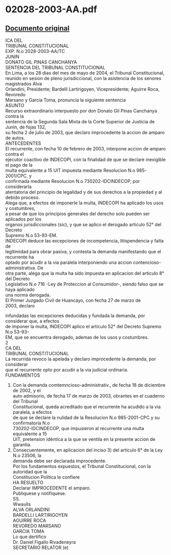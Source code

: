 
02028-2003-AA.pdf
=================
  
[Documento original](https://tc.gob.pe/jurisprudencia/2004/02028-2003-AA.pdf)  
---  
ICA DEL  
TRIBUNAL CONSTITUCIONAL  
EXP. N.o 2028-2003-AA/TC  
JUNIN  
DONATO GIL PINAS CANCHANYA  
SENTENCIA DEL TRIBUNAL CONSTITUCIONAL  
En Lima, a los 28 dias del mes de mayo de 2004, el Tribunal Constitucional,  
reunido en sesion de pleno jurisdiccional, con la asistencia de los senores magistrados Alva  
Orlandini, Presidente; Bardelli Lartirigoyen, Vicepresidente; Aguirre Roca, Revoredo  
Marsano y Garcia Toma, pronuncia la siguiente sentencia  
ASUNTO  
Recurso extraordinario interpuesto por don Donato Gil Pinas Canchanya contra la  
sentencia de la Segunda Sala Mixta de la Corte Superior de Justicia de Junin, de fojas 132,  
su fecha 2 de julio de 2003, que declaro improcedente la accion de amparo de autos.  
ANTECEDENTES  
El recurrente, con fecha 10 de febrero de 2003, interpone accion de amparo contra el  
ejecutor coactivo de INDECOPI, con la finalidad de que se declare inexigible el pago de la  
multa equivalente a 15 UIT impuesta mediante Resolucion N.o 985-2001/CPC, y  
confirmada mediante Resolucion N.o 730202-IDCINDECOP, por considerarla  
atentatoria del principio de legalidad y de sus derechos a la propiedad y al debido proceso.  
Alega que, a efectos de imponerle la multa, INDECOPI ha aplicado los usos y costumbres,  
a pesar de que los principios generales del derecho solo pueden ser aplicados por los  
organos jurisdiccionales (sic), y que se aplico el derogado articulo 52° del Decreto  
Supremo N.o 53-93-EM.  
INDECOPI deduce las excepciones de incompetencia, litispendencia y falta de  
legitimidad para obrar pasiva, y contesta la demanda manifestando que el recurrente ha  
optado por acudir a la via paralela interponiendo una accion contencioso-administrativa. De  
otra parte, alega que la multa ha sido impuesta en aplicacion del articulo 8° del Decreto  
Legislativo N.o 716 -Ley de Proteccion al Consumidor-, siendo falso que se haya aplicado  
una norma derogada.  
El Primer Juzgado Civil de Huancayo, con fecha 27 de marzo de  
2003, declaro  
  
infundadas las excepciones deducidas y fundada la demanda, por considerar que, a efectos  
de imponer la multa, INDECOPI aplico el articulo 52° del Decreto Supremo N.o 53-93-  
EM, que se encuentra derogado, ademas de los usos y costumbres.  
2  
CA DEL  
TRIBUNAL CONSTITUCIONAL  
La recurrida revoco la apelada y declaro improcedente la demanda, por considerar  
que el recurrente opto por acudir a la via judicial ordinaria.  
FUNDAMENTOS  
1. Con la demanda comtemncioso-administrativ., de fecha 18 de diciembre de 2002, y el  
auto admisorio, de fecha 17 de marzo de 2003, obrantes en el cuaderno del Tribunal  
Constitucional, queda acreditado que el recurrente ha acudido a la via paralela, a efectos  
de que se declare la nulidad de la Resolucion N.o 985-2001-CPC y su confirmatoria N.o  
730202-IDCINDECOP, que impusieron al recurrente una multa equivalente a 15  
UIT, pretension idéntica a la que se ventila en la presente accion de garantia.  
2. Consecuentemente, en aplicacion del inciso 3) del articulo 6° de la Ley N.o 23506, la  
demanda debe ser declarada improcedente.  
Por los fundamentos expuestos, el Tribunal Constitucional, con la autoridad que la  
Constitucion Politica le confiere  
HA RESUELTO  
Declarar IMPROCEDENTE el amparo.  
Publiquese y notifiquese.  
SS.  
Wwaulls  
ALVA ORLANDINI  
BARDELLI LARTIRIGOYEN  
AGUIRRE ROCA  
REVOREDO MARSANO  
GARCIA TOMA  
Lo que dertifico  
Dr. Daniel Figallo Rivadeneyra  
SECRETARIO RELATOR (e)
